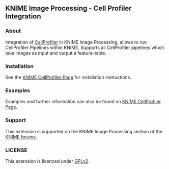 KNIME Image Processing - Cell Profiler Integration
--------------
### About
Integration of [CellProfiler](http://www.cellprofiler.org/) in KNIME Image Processing, allows to run CellProfiler Pipelines within KNIME. Supports all CellProfiler pipelines which take images as input and output a feature-table.

### Installation
See the [KNIME CellProfiler Page](http://tech.knime.org/community/cellprofiler) for installation instructions.

### Examples
Examples and further information can also be found on [KNIME CellProfiler Page](http://tech.knime.org/community/cellprofiler).

### Support
This extension is supported on the KNIME Image Processing section of the [KNIME forums](https://tech.knime.org/forum/knime-image-processing).

### LICENSE
This extension is licenced under [GPLv2](http://www.gnu.org/licenses/gpl-2.0.html).
